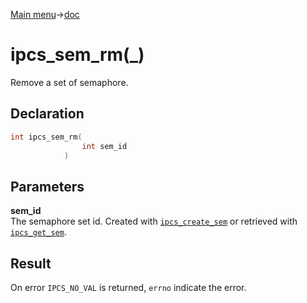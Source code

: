 [Main menu](../../Readme.md)->[doc](../IPCS-doc.md)

# ipcs_sem_rm(\_)

Remove a set of semaphore.

## **Declaration**

```C
int ipcs_sem_rm(
                int sem_id
            )
```

## **Parameters**
**sem\_id**  
The semaphore set id. Created with [`ipcs_create_sem`](ipcs_create_sem.md) or retrieved with [`ipcs_get_sem`](ipcs_get_sem.md).


## **Result**
On error `IPCS_NO_VAL` is returned, `errno` indicate the error.
